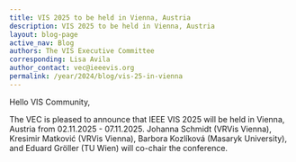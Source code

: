 ```yaml
---
title: VIS 2025 to be held in Vienna, Austria
description: VIS 2025 to be held in Vienna, Austria
layout: blog-page
active_nav: Blog
authors: The VIS Executive Committee
corresponding: Lisa Avila
author_contact: vec@ieeevis.org
permalink: /year/2024/blog/vis-25-in-vienna
---
```


Hello VIS Community,

The VEC is pleased to announce that IEEE VIS 2025 will be held in Vienna, Austria from 02.11.2025 - 07.11.2025. Johanna Schmidt (VRVis Vienna), Kresimir Matković (VRVis Vienna), Barbora Kozlíková (Masaryk University), and Eduard Gröller (TU Wien) will co-chair the conference.

